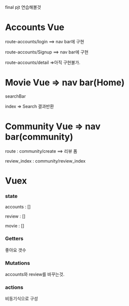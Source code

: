 final pjt 연습해볼것

# Accounts Vue

route-accounts/login  ==> nav bar에 구현

route-accounts/Signup ==> nav bar에 구현

route-accounts/detail =>아직 구현불가.

# Movie Vue => nav bar(Home)

searchBar

index => Search 결과반환

# Community Vue => nav bar(community)

route : community/create ==> 리뷰 폼

review_index : community/review_index

# Vuex

### state

accounts : []

review : []

movie : []

### Getters

좋아요 갯수

### Mutations

accounts와 review를 바꾸는것.

### actions

비동기식으로 구성